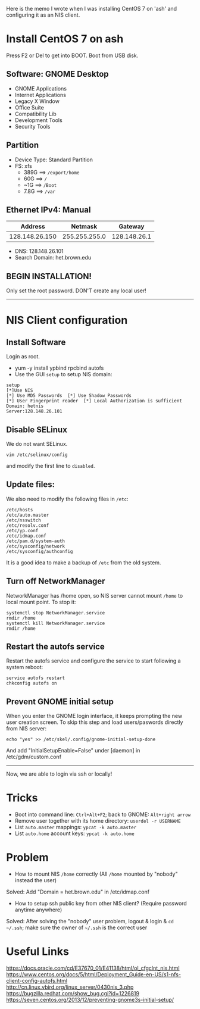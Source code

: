 Here is the memo I wrote when I was installing CentOS 7 on 'ash' and configuring it as an NIS client.

# Install CentOS 7 on ash

Press F2 or Del to get into BOOT. Boot from USB disk.

## Software: GNOME Desktop
* GNOME Applications
* Internet Applications
* Legacy X Window
* Office Suite
* Compatibility Lib
* Development Tools
* Security Tools

## Partition
* Device Type: Standard Partition
* FS: xfs
  * 389G ==> `/export/home`
  * 60G  ==> `/`
  * ~1G  ==> `/Boot`
  * 7.8G ==> `/var`

## Ethernet IPv4: Manual
|Address|Netmask|Gateway|
|-------|-------| -------|
|128.148.26.150|255.255.255.0|128.148.26.1|

* DNS: 128.148.26.101
* Search Domain: het.brown.edu

## BEGIN INSTALLATION!
Only set the root password. DON'T create any local user!

------

# NIS Client configuration

## Install Software

Login as root.

*	yum -y install ypbind rpcbind autofs
* Use the GUI `setup` to setup NIS domain:
```
setup
[*]Use NIS  
[*] Use MD5 Passwords  [*] Use Shadow Passwords  
[*] User Fingerprint reader  [*] Local Authorization is sufficient
Domain: hetnis
Server:128.148.26.101
```

## Disable SELinux
We do not want SELinux.
```
vim /etc/selinux/config
```
and modify the first line to `disabled`.

## Update files:
We also need to modify the following files in `/etc`:
```
/etc/hosts
/etc/auto.master
/etc/nsswitch
/etc/resolv.conf
/etc/yp.conf
/etc/idmap.conf
/etc/pam.d/system-auth
/etc/sysconfig/network
/etc/sysconfig/authconfig
```
It is a good idea to make a backup of `/etc` from the old system.

## Turn off NetworkManager

NetworkManager has /home open, so NIS server cannot mount `/home` to local mount point. To stop it:
```
systemctl stop NetworkManager.service
rmdir /home
systemctl kill NetworkManager.service
rmdir /home
```

## Restart the autofs service
Restart the autofs service and configure the service to start following a system reboot:
```
service autofs restart
chkconfig autofs on
```	

## Prevent GNOME initial setup
When you enter the GNOME login interface, it keeps prompting the new user creation screen. To skip this step and load users/paswords directly from NIS server:
```
echo "yes" >> /etc/skel/.config/gnome-initial-setup-done
```
And add "InitialSetupEnable=False" under [daemon] in /etc/gdm/custom.conf

------
Now, we are able to login via ssh or locally!

# Tricks
* Boot into command line: `Ctrl+Alt+F2`; back to GNOME: `Alt+right arrow`
* Remove user together with its home directory: `userdel -r USERNAME`
* List `auto.master` mappings: `ypcat -k auto.master`
* List `auto.home` account keys: `ypcat -k auto.home`

# Problem
* How to mount NIS `/home` correctly (All `/home` mounted by "nobody" instead the user)

Solved: Add "Domain = het.brown.edu" in /etc/idmap.conf
    
* How to setup ssh public key from other NIS client? (Require password anytime anywhere)

Solved: After solving the "nobody" user problem, logout & login & `cd ~/.ssh`; make sure the owner of `~/.ssh` is the correct user

# Useful Links
https://docs.oracle.com/cd/E37670_01/E41138/html/ol_cfgclnt_nis.html
https://www.centos.org/docs/5/html/Deployment_Guide-en-US/s1-nfs-client-config-autofs.html
http://cn.linux.vbird.org/linux_server/0430nis_3.php
https://bugzilla.redhat.com/show_bug.cgi?id=1226819
https://seven.centos.org/2013/12/preventing-gnome3s-initial-setup/

